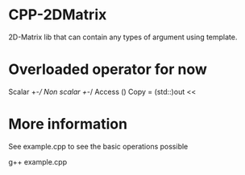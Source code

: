 # CPP-2DMatrix

2D-Matrix lib that can contain any types of argument using template.

# Overloaded operator for now

Scalar +-*/
Non scalar +-*/
Access ()
Copy =
(std::)out <<

# More information

See example.cpp to see the basic operations possible

g++ example.cpp